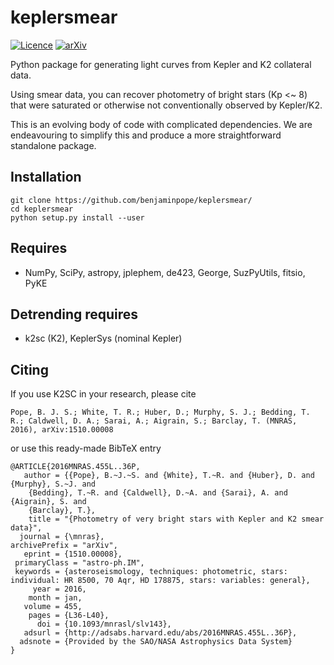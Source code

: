 # keplersmear

[![Licence](http://img.shields.io/badge/license-GPLv3-blue.svg?style=flat)](http://www.gnu.org/licenses/gpl-3.0.html)
[![arXiv](http://img.shields.io/badge/arXiv-1603.09167-blue.svg?style=flat)](http://arxiv.org/abs/1510.00008)

Python package for generating light curves from Kepler and K2 collateral data. 

Using smear data, you can recover photometry of bright stars (Kp <~ 8) that were saturated or otherwise not conventionally observed by Kepler/K2. 

This is an evolving body of code with complicated dependencies. We are endeavouring to simplify this and produce a more straightforward standalone package. 

## Installation

    git clone https://github.com/benjaminpope/keplersmear/
    cd keplersmear
    python setup.py install --user

## Requires

 - NumPy, SciPy, astropy, jplephem, de423, George, SuzPyUtils, fitsio, PyKE

## Detrending requires

 - k2sc (K2), KeplerSys (nominal Kepler)

Citing
------

If you use K2SC in your research, please cite

	Pope, B. J. S.; White, T. R.; Huber, D.; Murphy, S. J.; Bedding, T. R.; Caldwell, D. A.; Sarai, A.; Aigrain, S.; Barclay, T. (MNRAS, 2016), arXiv:1510.00008

or use this ready-made BibTeX entry

	@ARTICLE{2016MNRAS.455L..36P,
	   author = {{Pope}, B.~J.~S. and {White}, T.~R. and {Huber}, D. and {Murphy}, S.~J. and 
		{Bedding}, T.~R. and {Caldwell}, D.~A. and {Sarai}, A. and {Aigrain}, S. and 
		{Barclay}, T.},
	    title = "{Photometry of very bright stars with Kepler and K2 smear data}",
	  journal = {\mnras},
	archivePrefix = "arXiv",
	   eprint = {1510.00008},
	 primaryClass = "astro-ph.IM",
	 keywords = {asteroseismology, techniques: photometric, stars: individual: HR 8500, 70 Aqr, HD 178875, stars: variables: general},
	     year = 2016,
	    month = jan,
	   volume = 455,
	    pages = {L36-L40},
	      doi = {10.1093/mnrasl/slv143},
	   adsurl = {http://adsabs.harvard.edu/abs/2016MNRAS.455L..36P},
	  adsnote = {Provided by the SAO/NASA Astrophysics Data System}
	}
